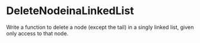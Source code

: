 # DeleteNodeinaLinkedList
Write a function to delete a node (except the tail) in a singly linked list, given only access to that node.
